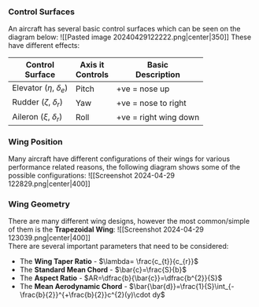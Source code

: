 ### Control Surfaces
An aircraft has several basic control surfaces which can be seen on the diagram below:
![[Pasted image 20240429122222.png|center|350]]
These have different effects:

| Control<br>Surface              | Axis it<br>Controls | Basic<br>Description  |
| ------------------------------- | ------------------- | --------------------- |
| Elevator ($\eta$, $\delta_{e}$) | Pitch               | +ve = nose up         |
| Rudder ($\zeta$, $\delta_{r}$)  | Yaw                 | +ve = nose to right   |
| Aileron ($\xi$, $\delta_{r}$)   | Roll                | +ve = right wing down |
### Wing Position
Many aircraft have different configurations of their wings for various performance related reasons, the following diagram shows some of the possible configurations:
![[Screenshot 2024-04-29 122829.png|center|400]]
### Wing Geometry
There are many different wing designs, however the most common/simple of them is the **Trapezoidal Wing**:
![[Screenshot 2024-04-29 123039.png|center|400]]
\
There are several important parameters that need to be considered:
- The **Wing Taper Ratio** - $\lambda= \frac{c_{t}}{c_{r}}$
- The **Standard Mean Chord** - $\bar{c}=\frac{S}{b}$
- The **Aspect Ratio** - $AR=\dfrac{b}{\bar{c}}=\dfrac{b^{2}}{S}$
- The **Mean Aerodynamic Chord** - $\bar{\bar{d}}=\frac{1}{S}\int_{-\frac{b}{2}}^{+\frac{b}{2}}c^{2}(y)\cdot dy$
